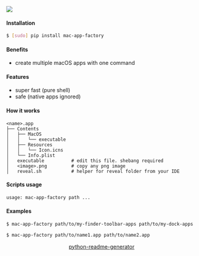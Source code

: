 <!--
https://pypi.org/project/readme-generator/
https://pypi.org/project/python-readme-generator/
-->

[![](https://img.shields.io/badge/OS-macOS-blue.svg?longCache=True)]()

#### Installation
```bash
$ [sudo] pip install mac-app-factory
```

#### Benefits
+   create multiple macOS apps with one command

#### Features
+   super fast (pure shell)
+   safe (native apps ignored)

#### How it works
```
<name>.app
├── Contents
│   ├── MacOS
│   │   └── executable
│   ├── Resources
│   │   └── Icon.icns
│   └── Info.plist
│   executable          # edit this file. shebang required
│   <image>.png         # copy any png image
│   reveal.sh           # helper for reveal folder from your IDE
```

#### Scripts usage
```bash
usage: mac-app-factory path ...
```

#### Examples
```bash
$ mac-app-factory path/to/my-finder-toolbar-apps path/to/my-dock-apps
```

```bash
$ mac-app-factory path/to/name1.app path/to/name2.app
```

<p align="center">
    <a href="https://pypi.org/project/python-readme-generator/">python-readme-generator</a>
</p>